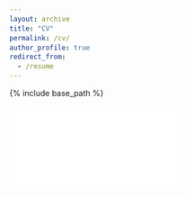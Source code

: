```yaml
---
layout: archive
title: "CV"
permalink: /cv/
author_profile: true
redirect_from:
  - /resume
---
```


{% include base_path %}

![](../files/CV_NBenjamin.pdf)
